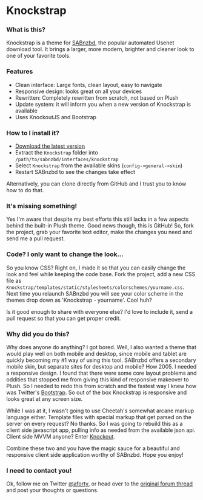 Knockstrap
==================

### What is this?
Knockstrap is a theme for [SABnzbd](http://sabnzbd.org/), the popular automated Usenet download tool. It brings a larger, more modern, brighter and cleaner look to one of your favorite tools.

### Features
* Clean interface: Large fonts, clean layout, easy to navigate
* Responsive design: looks great on all your devices
* Rewritten: Completely rewritten from scratch, not based on Plush
* Update system: it will inform you when a new version of Knockstrap is available
* Uses KnockoutJS and Bootstrap

### How to I install it?
* [Download the latest version](https://github.com/aforty/sabnzbd-knockstrap/archive/master.zip)
* Extract the `Knockstrap` folder into `/path/to/sabnzbd/interfaces/knockstrap`
* Select `Knockstrap` from the available skins (`config->general->skin`)
* Restart SABnzbd to see the changes take effect

Alternatively, you can clone directly from GitHub and I trust you to know how to do that. 

### It's missing something!
Yes I'm aware that despite my best efforts this still lacks in a few aspects behind the built-in Plush theme. Good news though, this is GitHub! So, fork the project, grab your favorite text editor, make the changes you need and send me a pull request. 

### Code? I only want to change the look...
So you know CSS? Right on, I made it so that you can easily change the look and feel while keeping the code base. Fork the project, add a new CSS file as `Knockstrap/templates/static/stylesheets/colorschemes/yourname.css`. Next time you relaunch SABnzbd you will see your color scheme in the themes drop down as 'Knockstrap - yourname'. Cool huh?

Is it good enough to share with everyone else? I'd love to include it, send a pull request so that you can get proper credit. 

### Why did you do this?
Why does anyone do anything? I got bored. Well, I also wanted a theme that would play well on both mobile and desktop, since mobile and tablet are quickly becoming my #1 way of using this tool. SABnzbd offers a secondary mobile skin, but separate sites for desktop and mobile? How 2005. I needed a responsive design. I found that there were some core layout problems and oddities that stopped me from giving this kind of responsive makeover to Plush. So I needed to redo this from scratch and the fastest way I knew how was Twitter's [Bootstrap](http://twitter.github.io/bootstrap/). So out of the box Knockstrap is responsive and looks great at any screen size. 

While I was at it, I wasn't going to use Cheetah's somewhat arcane markup language either. Template files with special markup that get parsed on the server on every request? No thanks. So I was going to rebuild this as a client side javascript app, pulling info as needed from the available json api. Client side MVVM anyone? Enter [Knockout](http://knockoutjs.com/). 

Combine these two and you have the magic sauce for a beautiful and responsive client side application worthy of SABnzbd. Hope you enjoy!

### I need to contact you!
Ok, follow me on Twitter [@aforty](http://twitter.com/aforty), or head over to the [original forum thread](http://forums.sabnzbd.org/viewtopic.php?t=12626) and post your thoughts or questions. 
